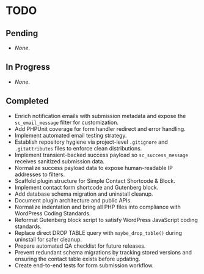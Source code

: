 # TODO

## Pending
- _None_.

## In Progress
- _None_.

## Completed
- Enrich notification emails with submission metadata and expose the `sc_email_message` filter for customization.
- Add PHPUnit coverage for form handler redirect and error handling.
- Implement automated email testing strategy.
- Establish repository hygiene via project-level `.gitignore` and `.gitattributes` files to enforce clean distributions.
- Implement transient-backed success payload so `sc_success_message` receives sanitized submission data.
- Normalize success payload data to expose human-readable IP addresses to filters.
- Scaffold plugin structure for Simple Contact Shortcode & Block.
- Implement contact form shortcode and Gutenberg block.
- Add database schema migration and uninstall cleanup.
- Document plugin architecture and public APIs.
- Normalize indentation and bring all PHP files into compliance with WordPress Coding Standards.
- Reformat Gutenberg block script to satisfy WordPress JavaScript coding standards.
- Replace direct DROP TABLE query with `maybe_drop_table()` during uninstall for safer cleanup.
- Prepare automated QA checklist for future releases.
- Prevent redundant schema migrations by tracking stored versions and ensuring the contact table exists before updating.
- Create end-to-end tests for form submission workflow.
